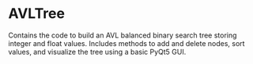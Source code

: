 # AVLTree

Contains the code to build an AVL balanced binary search tree storing integer and float values. Includes methods to add and delete nodes, sort values, and visualize the tree using a basic PyQt5 GUI.
